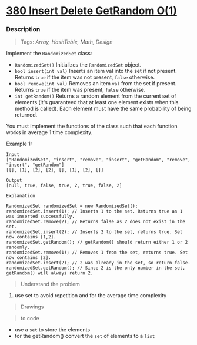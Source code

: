 # <a href="https://leetcode.com/problems/insert-delete-getrandom-o1/description/?envType=study-plan-v2&envId=top-interview-150">380 Insert Delete GetRandom O(1)</a>

### Description

> Tags: *Array, HashTable, Math, Design*

Implement the `RandomizedSet` class:

- `RandomizedSet()` Initializes the `RandomizedSet` object.
- `bool insert(int val)` Inserts an item val into the set if not present. Returns `true` if the item was not present, `false` otherwise.
- `bool remove(int val)` Removes an item `val` from the set if present. Returns `true` if the item was present, `false` otherwise.
- `int getRandom()` Returns a random element from the current set of elements (it's guaranteed that at least one element exists when this method is called). Each element must have the same probability of being returned.

You must implement the functions of the class such that each function works in average 1 time complexity.

 

Example 1:
```
Input
["RandomizedSet", "insert", "remove", "insert", "getRandom", "remove", "insert", "getRandom"]
[[], [1], [2], [2], [], [1], [2], []]

Output
[null, true, false, true, 2, true, false, 2]

Explanation

RandomizedSet randomizedSet = new RandomizedSet();
randomizedSet.insert(1); // Inserts 1 to the set. Returns true as 1 was inserted successfully.
randomizedSet.remove(2); // Returns false as 2 does not exist in the set.
randomizedSet.insert(2); // Inserts 2 to the set, returns true. Set now contains [1,2].
randomizedSet.getRandom(); // getRandom() should return either 1 or 2 randomly.
randomizedSet.remove(1); // Removes 1 from the set, returns true. Set now contains [2].
randomizedSet.insert(2); // 2 was already in the set, so return false.
randomizedSet.getRandom(); // Since 2 is the only number in the set, getRandom() will always return 2.
```
  
> Understand the problem

1. use set to avoid repetition and for the average time complexity

> Drawings

<!-- <img src="" alt="img"/> -->

> to code
- use a `set` to store the elements
- for the getRandom() convert the `set` of elements to a `list`